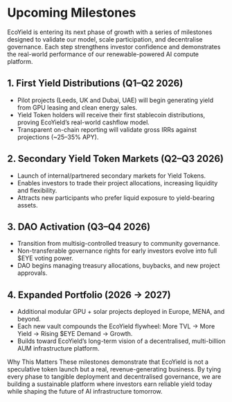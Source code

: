 # Upcoming Milestones

EcoYield is entering its next phase of growth with a series of milestones designed to validate our model, scale participation, and decentralise governance. Each step strengthens investor confidence and demonstrates the real-world performance of our renewable-powered AI compute platform.

## 1. First Yield Distributions (Q1–Q2 2026)

* Pilot projects (Leeds, UK and Dubai, UAE) will begin generating yield from GPU leasing and clean energy sales.
* Yield Token holders will receive their first stablecoin distributions, proving EcoYield’s real-world cashflow model.
* Transparent on-chain reporting will validate gross IRRs against projections (\~25–35% APY).

## 2. Secondary Yield Token Markets (Q2–Q3 2026)

* Launch of internal/partnered secondary markets for Yield Tokens.
* Enables investors to trade their project allocations, increasing liquidity and flexibility.
* Attracts new participants who prefer liquid exposure to yield-bearing assets.

## 3. DAO Activation (Q3–Q4 2026)

* Transition from multisig-controlled treasury to community governance.
* Non-transferable governance rights for early investors evolve into full $EYE voting power.
* DAO begins managing treasury allocations, buybacks, and new project approvals.

## 4. Expanded Portfolio (2026 → 2027)

* Additional modular GPU + solar projects deployed in Europe, MENA, and beyond.
* Each new vault compounds the EcoYield flywheel: More TVL → More Yield → Rising $EYE Demand → Growth.
* Builds toward EcoYield’s long-term vision of a decentralised, multi-billion AUM infrastructure platform.

Why This Matters These milestones demonstrate that EcoYield is not a speculative token launch but a real, revenue-generating business. By tying every phase to tangible deployment and decentralised governance, we are building a sustainable platform where investors earn reliable yield today while shaping the future of AI infrastructure tomorrow.
